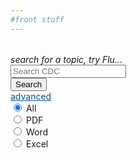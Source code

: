 ```yaml
---
#front stuff
---
```


<html class="theme-blue" lang="en">
<head>
	<meta charset="UTF-8">
	<title>Search results in datatables</title>
	<meta content="width=device-width, initial-scale=1" name="viewport">
	<link href="https://www.cdc.gov/TemplatePackage/4.0/assets/vendor/css/bootstrap.css" rel="stylesheet">
	<link href="https://cdn.datatables.net/v/bs4-4.1.1/dt-1.10.20/r-2.2.3/datatables.min.css" rel="stylesheet">
	<link href="https://www.cdc.gov/TemplatePackage/4.0/assets/css/app.min.css" rel="stylesheet">
	<link href="https://cdnjs.cloudflare.com/ajax/libs/font-awesome/5.11.2/css/all.min.css" rel="stylesheet">
	<link href="https://codepen.io/peterbenoit/pen/xxxXwMQ.css" rel="stylesheet">
	<style>
        span.input-group-append .fa {
        	cursor: pointer;
        }
        span.input-group-append .fa.v-hidden {
        	cursor: default;
        }
        .slick-dotted.slick-slider {
        	margin-bottom: 5px;
        }
        .stick-to-top {
        	position: fixed;
        	top: 0;
        	left: 0;
        	z-index: 9999;
        	background: rgba(255, 255, 255, 0.9);
        }
        @media (max-width: 767.98px) {
        	.stick-to-top {
        		visibility: visible;
        	}
        }
        .btn-play {
        	width: 75px;
        }
        #podcasts, #journals {
        	font-size: .875rem;
        }
        #podcasts .podcast-date, #journals .podcast-date {
        	color: #bdbdbd;
        }
        #podcasts .podcast-title, #journals .podcast-title {
        	font-weight: bold;
        }
        #podcasts li {
        	border-bottom: 1px solid #bdbdbd;
        	padding-bottom: 1rem;
        }
        #podcasts li:last-child {
        	border-bottom: none;
        	padding-bottom: 0;
        }
        .v-hidden {
        	visibility: hidden;
        	opacity: 0;
        	transition: visibility 0s linear 300ms, opacity 300ms;
        }
        .v-visible {
        	visibility: visible;
        	opacity: 1;
        	transition: visibility 0s linear 0s, opacity 300ms;
        }
        #out p {
        	margin-bottom: 0;
        }
        #out p .mark {
        	padding: 0;
        }
        #out .url {
        	color: #006d21;
        }
        #out a.card-title {
        	color: #075290;
        }
        a {
        	color: #075290;
        }
	</style>
</head>
<body translate="no">
	<div class="container d-flex flex-wrap body-wrapper">
		<main aria-label="Main Content Area" class="col-12 order-lg-2" role="main">
			<div class="row">
				<div class="col-lg-8 order-lg-2">
					<div class="card mb-2">
						<div class="card-body">
							<table class="display" id="search-results"></table><em>search for a topic, try Flu...</em>
						</div>
					</div>
				</div>
				<div class="col-lg-4 order-lg-1">
					<div class="row mb-2 d-none d-lg-flex">
						<div class="col">
							<div class="card" id="search">
								<div class="card-body">
									<form>
										<div class="input-group flex-fill">
											<input aria-label="Search Value" class="form-control border-right-0" placeholder="Search CDC" type="text"> <span class="input-group-append"></span>
											<div class="input-group-text bg-transparent">
												<span class="input-group-append"><i class="fa fa-times v-hidden"></i></span>
											</div>
											<div class="input-group-append">
												<button class="btn btn-outline-secondary" type="button">Search</button>
											</div>
										</div>
										<div class="text-right fs0875">
											<a aria-controls="advanced" aria-expanded="false" data-toggle="collapse" href="#advanced" role="button">advanced</a>
										</div>
										<div class="collapse" id="advanced">
											<div class="card card-body fs0875">
												<div class="form-check">
													<input checked class="form-check-input" id="types1" name="types" type="radio" value="all"> <label class="form-check-label" for="types1">All</label>
												</div>
												<div class="form-check">
													<input class="form-check-input" id="types2" name="types" type="radio" value="application/pdf"> <label class="form-check-label" for="types2">PDF</label>
												</div>
												<div class="form-check">
													<input class="form-check-input" id="types3" name="types" type="radio" value="application/msword"> <label class="form-check-label" for="types3">Word</label>
												</div>
												<div class="form-check">
													<input class="form-check-input" id="types4" name="types" type="radio" value="application/msexcel"> <label class="form-check-label" for="types4">Excel</label>
												</div>
											</div>
										</div>
									</form>
								</div>
							</div>
						</div>
					</div>
					<div class="row mb-2 v-hidden" id="journals">
						<div class="col">
							<div class="card">
								<div class="card-header font-weight-bold">
									Journals
								</div>
								<div class="card-body">
									<ul></ul>
								</div>
								<div class="card-footer text-right">
									<a href="#">More Results</a>
								</div>
							</div>
						</div>
					</div>
					<div class="row mb-2 v-hidden" id="podcasts">
						<div class="col">
							<div class="card">
								<div class="card-header font-weight-bold">
									Podcasts
								</div>
								<div class="card-body">
									<ul class="list-unstyled pl-0"></ul>
								</div>
								<div class="card-footer text-right">
									<a href="#">More Results</a>
								</div>
							</div>
						</div>
					</div>
				</div>
			</div>
		</main>
	</div>
	<script src="https://www.cdc.gov/TemplatePackage/4.0/assets/vendor/js/jquery.min.js"></script>
	<script src="https://www.cdc.gov/TemplatePackage/4.0/assets/vendor/js/bootstrap.bundle.min.js"></script>
	<script src="https://www.cdc.gov/TemplatePackage/4.0/assets/js/app.bundle.min.js"></script>
	<script src="https://cdn.datatables.net/v/bs4-4.1.1/dt-1.10.20/r-2.2.3/datatables.min.js"></script>
	<script src="https://cdnjs.cloudflare.com/ajax/libs/moment.js/2.24.0/moment.min.js"></script>
	<script src="https://codepen.io/peterbenoit/pen/xxxXwMQ.js"></script>
	<script>
	     $( function() {
	     	$( '.btn' ).on( 'click', function() {
	     		var val = $( this ).parents( '.input-group' ).find( 'input' ).val();
	     		if ( val.length ) {
	     			$( 'em' ).hide();
	     			if ( $.fn.DataTable.isDataTable( '#search-results' ) ) {
	     				$( '#search-results' ).DataTable().clear().destroy();
	     			}
	     			$( '#journals' ).removeClass( 'v-visible' ).addClass( 'v-hidden' ).find( 'ul' ).empty();
	     			$( '#podcasts' ).removeClass( 'v-visible' ).addClass( 'v-hidden' ).find( 'ul' ).empty();
	     			$( 'input[type="text"]' ).val( val );
	     			getResultsData( val );
	     		}
	     	} );
	     	$( 'span.input-group-append .fa' ).on( 'click', function() {
	     		$( '.input-group' ).find( 'input' ).val( '' );
	     		$( '#journals' ).removeClass( 'v-visible' ).addClass( 'v-hidden' ).find( 'ul' ).empty();
	     		$( '#podcasts' ).removeClass( 'v-visible' ).addClass( 'v-hidden' ).find( 'ul' ).empty();
	     		if ( $.fn.DataTable.isDataTable( '#search-results' ) ) {
	     			$( '#search-results' ).DataTable().clear().destroy();
	     		}
	     		$( this ).removeClass( 'v-visible' ).addClass( 'v-hidden' );
	     		$( 'input' ).focus();
	     		$( 'em' ).show();
	     	} );
	     	$( 'input' ).on( 'input propertychange paste', function() {
	     		if ( $( this ).val().trim().length > 0 ) {
	     			$( this ).next().find( '.fa' ).removeClass( 'v-hidden' ).addClass( 'v-visible' );
	     		} else {
	     			$( this ).next().find( '.fa' ).removeClass( 'v-visible' ).addClass( 'v-hidden' );
	     		}
	     	} );
	     	$( 'form' ).on( 'submit', function( e ) {
	     		e.preventDefault();
	     		$( this ).find( '.btn' ).click();
	     	} );
	     } );

	     function getVideoData( val ) {
	     	var deferreds = [],
	     		url = 'https://search.cdc.gov/srch/internet_video/browse2?q=' + val + '&rows=6&start=0&affiliate=cdc-main',
	     		deferredSearchAjax = $.ajax( {
	     			type: 'GET',
	     			url: url,
	     			data: {
	     				wt: 'json'
	     			},
	     			cache: false
	     		} );
	     	console.log( 'video url', url );
	     	deferreds.push( deferredSearchAjax );
	     	$.when.apply( $, deferreds ).then( function() {
	     		if ( deferreds.length ) {
	     			var data = JSON.parse( deferreds[ 0 ].responseText ),
	     				numfound = data.response.numFound,
	     				results = data.response.docs;
	     			if ( 0 < numfound ) {
	     				populateVideos( val, results );
	     			}
	     		}
	     	} );
	     }

	     function getJournalData( val ) {
	     	var deferreds = [],
	     		url = 'https://search.cdc.gov/srch/internet/browse2-journal?q=' + val + '&rows=6&start=0&affiliate=cdc-main',
	     		deferredSearchAjax = $.ajax( {
	     			type: 'GET',
	     			url: url,
	     			data: {
	     				wt: 'json'
	     			},
	     			cache: false
	     		} );
	     	console.log( 'journal url', url );
	     	deferreds.push( deferredSearchAjax );
	     	$.when.apply( $, deferreds ).then( function() {
	     		if ( deferreds.length ) {
	     			var data = JSON.parse( deferreds[ 0 ].responseText ),
	     				numfound = data.response.numFound,
	     				results = data.response.docs;
	     			if ( 0 < numfound ) {
	     				populateJournals( val, results );
	     			}
	     		}
	     	} );
	     }

	     function getPodcastData( val ) {
	     	var deferreds = [],
	     		url = 'https://search.cdc.gov/srch/internet_podcast/browse2?q=' + val + '&rows=3&start=0&affiliate=cdc-main',
	     		deferredSearchAjax = $.ajax( {
	     			type: 'GET',
	     			url: url,
	     			data: {
	     				wt: 'json'
	     			},
	     			cache: false
	     		} );
	     	console.log( 'podcast url', url );
	     	deferreds.push( deferredSearchAjax );
	     	$.when.apply( $, deferreds ).then( function() {
	     		if ( deferreds.length ) {
	     			var data = JSON.parse( deferreds[ 0 ].responseText ),
	     				numfound = data.response.numFound,
	     				results = data.response.docs;
	     			if ( 0 < numfound ) {
	     				populatePodcasts( val, results );
	     			}
	     		}
	     	} );
	     }

	     function getResultsData( val ) {
	     	// if we somehow got here without a search value, bounce out.
	     	if ( !val.trim().length ) {
	     		return;
	     	}
	     	var deferreds = [],
	     		bbData = '',
	     		fileType = $( 'input:radio[name="types"]:checked' ).val(),
	     		fq = fileType !== 'all' ? '&fq=(type:' + fileType + ')' : '',
	     		url = 'https://search.cdc.gov/srch/internet/browse2?q=' + val + fq + '&rows=200&start=0&affiliate=cdc-main',
	     		deferredSearchAjax = $.ajax( {
	     			type: 'GET',
	     			url: url,
	     			data: {
	     				wt: 'json'
	     			},
	     			cache: false
	     		} );
	     	console.log( 'results url', url );
	     	deferreds.push( deferredSearchAjax );
	     	$.when.apply( $, deferreds ).then( function() {
	     		if ( deferreds.length ) {
	     			var data = JSON.parse( deferreds[ 0 ].responseText ),
	     				numfound = data.response.numFound,
	     				results = data.response.docs;
	     			if ( 0 < numfound ) {
	     				if ( 'all' === fileType ) {
	     					getVideoData( val );
	     					getJournalData( val );
	     					getPodcastData( val );
	     				}
	     				populateResults( val, results );
	     			} else {
	     				$( 'em' ).html( 'no results found for <b>' + val + '</b>' ).show();
	     			}
	     		}
	     	} );
	     }

	     function populateResults( val, results ) {
	     	var re = new RegExp( val, 'gi' ),
	     		fileType = $( 'input:radio[name="types"]:checked' ).val();
	     	$( '#search-results' ).on( 'init.dt', function() {
	     		console.log( 'init' );
	     		//duplicate the search so it appears at the top when scrolling
	     		$( '#search' ).clone( true ).attr( 'id', 'search2' ).appendTo( 'main' ).removeClass( function( index, className ) {
	     			return ( className.match( /(^|\s)col-\S+/g ) || [] ).join( ' ' );
	     		} ).addClass( 'stick-to-top v-hidden col-12' );
	     	} ).on( 'preInit.dt', function() {
	     		console.log( 'preInit' );
	     		// append the output div
	     		$( this ).after( '<div id="out"></div>' );
	     	} ).on( 'search.dt', function( e, settings ) {} ).DataTable( {
	     		data: results,
	     		oLanguage: {
	     			sSearch: 'Filter'
	     		},
	     		order: [
	     			[ 3, 'desc' ]
	     		],
	     		columns: [ {
	     			data: 'description',
	     			defaultContent: 'missing'
	     		}, {
	     			data: 'title',
	     			defaultContent: 'missing'
	     		}, {
	     			data: 'url',
	     			defaultContent: 'missing'
	     		}, {
	     			data: 'score',
	     			defaultContent: 'missing'
	     		} ],
	     		initComplete: function( settings, json ) {
	     			console.log( 'initComplete' );
	     			// hide the table
	     			$( this ).hide();
	     		},
	     		drawCallback: function( settings ) {
	     			console.log( 'drawCallback' );
	     			window.scrollTo( 0, 0 );
	     		},
	     		rowCallback: function( row, data, index ) {
	     			console.log( 'rowCallback', data );
	     			var filtervalue = $( '.dataTables_filter input' ).val(),
	     				opencard = '<div class="row mb-2"><div class="col"><div class="card" style="border: 1px solid rgba(0,0,0,.125)"><div class="card-body">',
	     				closecard = '</div></div></div></div>',
	     				description = '',
	     				output = '',
	     				slider = '<div id="search-video-results"><span class="h3 d-block" id="sliderLabel">Video Results</span><div class="cdc-card-slider"></div></div>';
	     			// if we're not filtering and 
	     			// we're at the 3rd indexed position in the results list and
	     			// we're on the first page
	     			if ( !filtervalue.length && 3 === index && 'all' === fileType && 0 === $( this ).DataTable().page() ) {
	     				$( '#out' ).append( opencard + slider + closecard );
	     			}
	     			if ( 'undefined' === typeof data[ 'description' ] ) {
	     				description = '<span class="mark mark-yellow">NO DESCRIPTION PROVIDED</span>';
	     			} else {
	     				description = data[ 'description' ].toString().replace( /<[^>]*>?/gm, '' ).replace( re, '<b>' + val + '</b>' ).trim()
	     				if ( filtervalue.length ) {
	     					var fvre = new RegExp( filtervalue, 'gi' );
	     					description = description.replace( fvre, '<span class="mark mark-yellow">' + filtervalue + '</span>' );
	     				}
	     			}
	     			output += '<a class="card-title h4" href="' + data[ 'url' ] + '">' + data[ 'title' ].toString().replace( re, '<b>' + val + '</b>' ).trim() + '</a>';
	     			output += '<div class="url">' + data[ 'url' ].toString().replace( re, '<b>' + val + '</b>' ).trim() + '</div>';
	     			if ( description.length > 150 ) {
	     				output += '<p>' + description.substr( 0, 150 ) + '&hellip;' + '</p>';
	     			} else {
	     				output += '<p>' + description + '</p>';
	     			}
	     			$( '#out' ).append( opencard + output + closecard );
	     		},
	     		preDrawCallback: function( settings ) {
	     			console.log( 'preDrawCallback' );
	     			// empty the output (if it exists) prior to redrawing
	     			$( '#out' ).empty();
	     		}
	     	} );
	     }

	     function populateJournals( val, results ) {
	     	console.log( 'journals', results )
	     	var output = '';
	     	for ( var i = 0; i < results.length; i++ ) {
	     		output += '<li><a href="' + results[ i ].url + '">' + results[ i ].title + '</a></li>';
	     	}
	     	$( '#journals' ).removeClass( 'v-hidden' ).addClass( 'v-visible' ).find( 'ul' ).html( output );
	     }

	     function populatePodcasts( val, results ) {
	     	console.log( 'podcasts', results )
	     	var output = '',
	     		current = '';
	     	// loop over podcast results and create the HTML
	     	for ( var i = 0; i < results.length; i++ ) {
	     		current = results[ i ];
	     		output += '<li>';
	     		output += '<div class="podcast-date">' + moment( current.PodcastPublishDate ).format( 'LL' ) + '</div>';
	     		output += '<div class="podcast-title">' + current.PodcastSeriesTitle + '</div>';
	     		if ( current.PodcastDescription.length > 70 ) {
	     			output += '<p class="mb-1">' + current.PodcastDescription.substr( 0, 70 ) + '&hellip;' + '</p>';
	     		} else {
	     			output += '<p class="mb-1">' + current.PodcastDescription + '</p>';
	     		}
	     		output += '<audio preload="none"><source src="' + current.PodcastAudioUrl + '" type="audio/mp3" /></audio>';
	     		output += '<a href="#" class="btn-play btn btn-sm btn-primary r-xlarge mr-1" title="listen"><i class="fas fa-play"></i> Listen</a>';
	     		output += '<a href="' + current.PodcastAudioUrl + '" class="btn-download btn btn-sm btn-outline-primary r-xlarge mr-1" download="download" target="_blank" title="download"><i class="fas fa-download"></i></a>';
	     		output += '<a href="' + current.PodcastTranscriptUrl + '" class="btn-download btn btn-sm btn-outline-primary r-xlarge" download="download" target="_blank" title="read"><i class="fas fa-align-left"></i></a>';
	     		output += '</li>';
	     	}
	     	// show the podcast div and populate the HTML
	     	$( '#podcasts' ).removeClass( 'v-hidden' ).addClass( 'v-visible' ).find( 'ul' ).html( output );
	     	// handling when the play button is clicked
	     	$( '.btn-play' ).on( 'click', function( e ) {
	     		e.preventDefault();
	     		var t = $( this ),
	     			playing = t.find( 'i' ).hasClass( 'fa-pause-circle' ); // save status for later
	     		// reset all of the buttons
	     		$( '.btn-play' ).find( 'i' ).removeClass( 'fa-pause-circle' ).addClass( 'fa-play' );
	     		// pause all of the playing
	     		$( 'audio' ).each( function() {
	     			$( this )[ 0 ].pause();
	     		} );
	     		// if this one wasn't playing...
	     		if ( !playing ) {
	     			// play it
	     			t.parent().find( 'audio' )[ 0 ].play();
	     			// change the play icon to a pause icon
	     			t.find( 'i' ).removeClass( 'fa-play' ).addClass( 'fa-pause-circle' );
	     		}
	     	} );
	     }

	     function populateVideos( val, results ) {
	     	console.log( 'videos', results )
	     	var output = '',
	     		current = '';
	     	for ( var i = 0; i < results.length; i++ ) {
	     		current = results[ i ];
	     		output += '<div class="card">';
	     		output += '<img alt="Card image cap" class="card-img-top" src="' + current.ThumbnailUrl + '" data-video-id="' + current.videoid + '" data-transcript-url="" data-audio-url="" data-lowres-url="">';
	     		output += '<div class="card-body"><div class="card-title h6">' + current.Title + '</div>';
	     		// output += '<p>' + current.Description + '</p>';
	     		output += '</div>';
	     		output += '</div>';
	     	}
	     	$( '#search-video-results .cdc-card-slider' ).append( output ).addClass( 'v-visible' );
	     	slickInit( '.cdc-card-slider', {
	     		'sliderType': 'modal',
	     		'bodyClass': '',
	     		'ariaLabel': '',
	     		'ariaLabelTarget': 'sliderLabel',
	     		'responsive': [ {
	     			'breakpoint': 1200,
	     			'settings': {
	     				'slidesToShow': 3,
	     				'slidesToScroll': 3
	     			}
	     		}, {
	     			'breakpoint': 992,
	     			'settings': {
	     				'slidesToShow': 3,
	     				'slidesToScroll': 3
	     			}
	     		}, {
	     			'breakpoint': 768,
	     			'settings': {
	     				'slidesToShow': 1,
	     				'slidesToScroll': 1
	     			}
	     		}, {
	     			'breakpoint': 576,
	     			'settings': {
	     				'slidesToShow': 1,
	     				'slidesToScroll': 1
	     			}
	     		}, {
	     			'breakpoint': 0,
	     			'settings': {
	     				'slidesToShow': 1,
	     				'slidesToScroll': 1,
	     				'centerPadding': '20px'
	     			}
	     		} ]
	     	} );
	     	// $( '#journals' ).removeClass( 'v-hidden' ).addClass( 'v-visible' ).find( 'ul' ).html( output );  
	     }
	     // show and hide the top search when scrolling
	     window.onscroll = function() {
	     	if ( document.body.scrollTop > 100 || document.documentElement.scrollTop > 100 ) {
	     		$( '#search2' ).removeClass( 'v-hidden' ).addClass( 'v-visible' );
	     	} else {
	     		$( '#search2' ).removeClass( 'v-visible' ).addClass( 'v-hidden' );
	     	}
	     };
	</script>
</body>
</html>